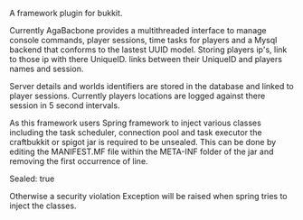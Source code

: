 A framework plugin for bukkit.

Currently AgaBacbone provides a multithreaded interface to manage console commands, player sessions, time tasks for
players and a Mysql backend that conforms to the lastest UUID model. Storing players ip's, link to those ip with there
UniqueID. links between their UniqueID and players names and session.

Server details and worlds identifiers are stored in the database and linked to player sessions. Currently players
locations are logged against there session in 5 second intervals.

As this framework users Spring framework to inject various classes including the task scheduler, connection pool and
task executor the craftbukkit or spigot jar is required to be unsealed. This can be done by editing the MANIFEST.MF
file within the META-INF folder of the jar and removing the first occurrence of line.

Sealed: true

Otherwise a security violation Exception will be raised when spring tries to inject the classes.
